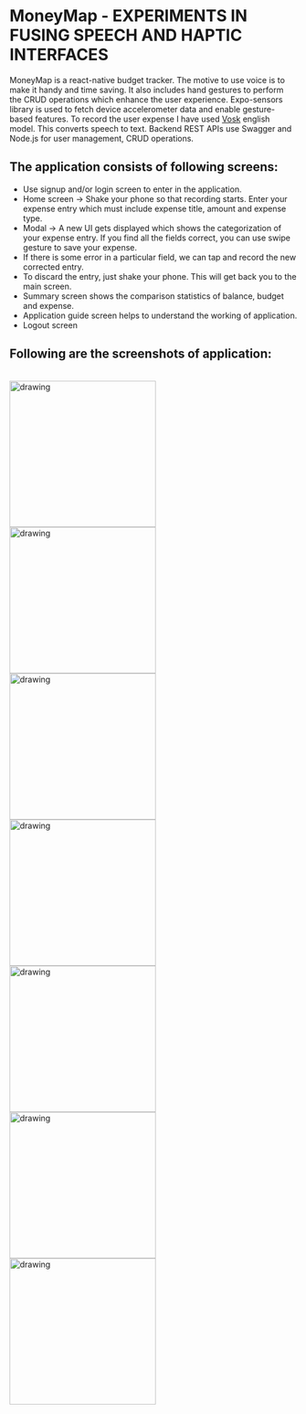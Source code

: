 # MoneyMap - EXPERIMENTS IN FUSING SPEECH AND HAPTIC INTERFACES
MoneyMap is a react-native budget tracker. The motive to use voice is to make it handy and time saving. It also includes hand gestures to perform the CRUD operations which enhance the user experience. Expo-sensors library is used to fetch device accelerometer data and enable gesture-based features. To record the user expense I have used [Vosk](https://alphacephei.com/vosk/models) english model. This converts speech to text. Backend REST APIs use Swagger and Node.js for user management, CRUD operations.

## The application consists of following screens:
- Use signup and/or login screen to enter in the application.
- Home screen -> Shake your phone so that recording starts. Enter your expense entry which must include expense title, amount and expense type.
- Modal -> A new UI gets displayed which shows the categorization of your expense entry. If you find all the fields correct, you can use swipe gesture to save your expense.
- If there is some error in a particular field, we can tap and record the new corrected entry.
- To discard the entry, just shake your phone. This will get back you to the main screen.
- Summary screen shows the comparison statistics of balance, budget and expense.
- Application guide screen helps to understand the working of application.
- Logout screen

## Following are the screenshots of application:
<br>
<img src="editBudgetMoneyMap.jpeg" alt="drawing" width="256"/>
<img src="homePageMoneyMap.jpeg" alt="drawing" width="256"/>
<img src="howToUseMoneyMap.jpeg" alt="drawing" width="256"/>
<img src="loginMoneyMAp.jpeg" alt="drawing" width="256"/>
<img src="logoutMoneyMap.jpeg" alt="drawing" width="256"/>
<img src="signupMoneyMap.jpeg" alt="drawing" width="256"/>
<img src="pieChartMoneyMap.jpeg" alt="drawing" width="256"/>

